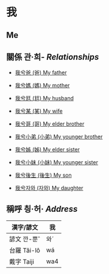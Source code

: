 # 我
## 
## Me

## 關係 관·희- _Relationships_

- [我兮爸 (爸) My father](member2.md)

- [我兮媽 (媽) My mother](member3.md)

- [我兮尪 (尪) My husband](member17.md)

- [我兮某 (某) My wife](member18.md)

- [我兮哥 (哥) My elder brother](member4.md)

- [我兮小弟 (小弟) My younger brother](member6.md)

- [我兮姊 (姊) My elder sister](member5.md)

- [我兮小妹 (小妹) My younger sister](member7.md)

- [我兮後生 (後生) My son](member19.md)

- [我兮자와 (자와) My daughter](member20.md)



## 稱呼 칑·허· _Address_

漢字/諺文 | 我
--- | ---
諺文 깐-뿐ˆ | 와ˊ
台羅 Tâi-lô | wá
戴字 Taiji | wa4


